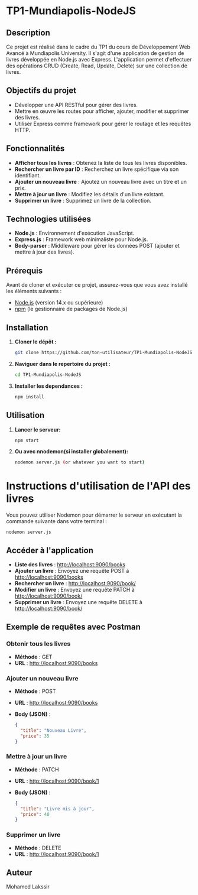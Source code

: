 # TP1-Mundiapolis-NodeJS

## Description

Ce projet est réalisé dans le cadre du TP1 du cours de Développement Web Avancé à Mundiapolis University. Il s'agit d'une application de gestion de livres développée en Node.js avec Express. L'application permet d'effectuer des opérations CRUD (Create, Read, Update, Delete) sur une collection de livres.

## Objectifs du projet

- Développer une API RESTful pour gérer des livres.
- Mettre en œuvre les routes pour afficher, ajouter, modifier et supprimer des livres.
- Utiliser Express comme framework pour gérer le routage et les requêtes HTTP.

## Fonctionnalités

- **Afficher tous les livres** : Obtenez la liste de tous les livres disponibles.
- **Rechercher un livre par ID** : Recherchez un livre spécifique via son identifiant.
- **Ajouter un nouveau livre** : Ajoutez un nouveau livre avec un titre et un prix.
- **Mettre à jour un livre** : Modifiez les détails d'un livre existant.
- **Supprimer un livre** : Supprimez un livre de la collection.

## Technologies utilisées

- **Node.js** : Environnement d'exécution JavaScript.
- **Express.js** : Framework web minimaliste pour Node.js.
- **Body-parser** : Middleware pour gérer les données POST (ajouter et mettre à jour des livres).
  
## Prérequis

Avant de cloner et exécuter ce projet, assurez-vous que vous avez installé les éléments suivants :

- [Node.js](https://nodejs.org/en/) (version 14.x ou supérieure)
- [npm](https://www.npmjs.com/) (le gestionnaire de packages de Node.js)

## Installation

1. **Cloner le dépôt :**

   ```bash
   git clone https://github.com/ton-utilisateur/TP1-Mundiapolis-NodeJS.git
2. **Naviguer dans le repertoire du projet :**

    ```bash
    cd TP1-Mundiapolis-NodeJS

3. **Installer les dependances :**
    ```bash
    npm install 

## Utilisation 
1. **Lancer le serveur:**
    ```bash
    npm start 

2. **Ou avec nnodemon(si installer globalement):**
    ````bash 
    nodemon server.js (or whatever you want to start)


# Instructions d'utilisation de l'API des livres

Vous pouvez utiliser Nodemon pour démarrer le serveur en exécutant la commande suivante dans votre terminal :

    nodemon server.js

## Accéder à l'application

- **Liste des livres** : [http://localhost:9090/books](http://localhost:9090/books)
- **Ajouter un livre** : Envoyez une requête POST à [http://localhost:9090/books](http://localhost:9090/books)
- **Rechercher un livre** : [http://localhost:9090/book/](http://localhost:9090/book/)
- **Modifier un livre** : Envoyez une requête PATCH à [http://localhost:9090/book/](http://localhost:9090/book/)
- **Supprimer un livre** : Envoyez une requête DELETE à [http://localhost:9090/book/](http://localhost:9090/book/)

## Exemple de requêtes avec Postman

### Obtenir tous les livres

- **Méthode** : GET  
- **URL** : [http://localhost:9090/books](http://localhost:9090/books)

### Ajouter un nouveau livre

- **Méthode** : POST  
- **URL** : [http://localhost:9090/books](http://localhost:9090/books)
- **Body (JSON)** :

    ```json
    {
      "title": "Nouveau Livre",
      "price": 35
    }
    ```

### Mettre à jour un livre

- **Méthode** : PATCH  
- **URL** : [http://localhost:9090/book/1](http://localhost:9090/book/1)
- **Body (JSON)** :

    ```json
    {
      "title": "Livre mis à jour",
      "price": 40
    }
    ```

### Supprimer un livre

- **Méthode** : DELETE  
- **URL** : [http://localhost:9090/book/1](http://localhost:9090/book/1)

## Auteur

Mohamed Lakssir



